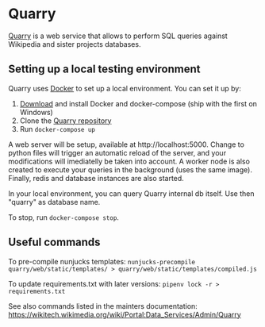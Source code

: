 # Quarry
[Quarry](https://quarry.wmflabs.org/) is a web service that allows to perform SQL 
queries against Wikipedia and sister projects databases.

## Setting up a local testing environment ##

Quarry uses [Docker](https://docs.docker.com/engine/install/) to set up a local
environment. You can set it up by:

1. [Download](https://docs.docker.com/engine/install/) and install Docker and
   docker-compose (ship with the first on Windows)
3. Clone the [Quarry repository](https://github.com/wikimedia/analytics-quarry-web)
4. Run `docker-compose up`

A web server will be setup, available at http://localhost:5000. Change to python
files will trigger an automatic reload of the server, and your modifications
will imediatelly be taken into account.
A worker node is also created to execute your queries in the background (uses the
same image). Finally, redis and database instances are also started.

In your local environment, you can query Quarry internal db itself. Use then
"quarry" as database name.

To stop, run `docker-compose stop`.

## Useful commands ##

To pre-compile nunjucks templates:
`nunjucks-precompile quarry/web/static/templates/ > quarry/web/static/templates/compiled.js`

To update requirements.txt with later versions:
`pipenv lock -r > requirements.txt`

See also commands listed in the mainters documentation:
https://wikitech.wikimedia.org/wiki/Portal:Data_Services/Admin/Quarry
